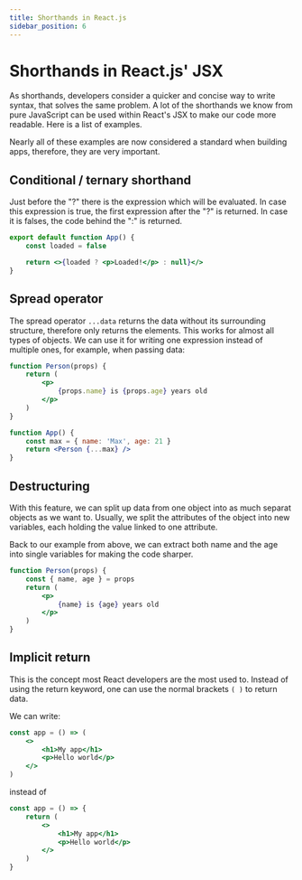 ```yaml
---
title: Shorthands in React.js
sidebar_position: 6
---
```


# Shorthands in React.js' JSX

As shorthands, developers consider a quicker and concise way to write syntax, that solves the same problem.
A lot of the shorthands we know from pure JavaScript can be used within React's JSX to make our code more readable.
Here is a list of examples.

Nearly all of these examples are now considered a standard when building apps, therefore, they are very important.

## Conditional / ternary shorthand

Just before the "?" there is the expression which will be evaluated.
In case this expression is true, the first expression after the "?" is returned.
In case it is falses, the code behind the ":" is returned.

```jsx
export default function App() {
	const loaded = false

	return <>{loaded ? <p>Loaded!</p> : null}</>
}
```

## Spread operator

The spread operator <code>...data</code> returns the data without its surrounding structure, therefore only returns the elements.
This works for almost all types of objects. We can use it for writing one expression instead of multiple ones, for example, when passing data:

```jsx
function Person(props) {
	return (
		<p>
			{props.name} is {props.age} years old
		</p>
	)
}

function App() {
	const max = { name: 'Max', age: 21 }
	return <Person {...max} />
}
```

## Destructuring

With this feature, we can split up data from one object into as much separat objects as we want to.
Usually, we split the attributes of the object into new variables, each holding the value linked to one attribute.

Back to our example from above, we can extract both name and the age into single variables for making the code sharper.

```jsx
function Person(props) {
	const { name, age } = props
	return (
		<p>
			{name} is {age} years old
		</p>
	)
}
```

## Implicit return

This is the concept most React developers are the most used to.
Instead of using the return keyword, one can use the normal brackets <code>( )</code> to return data.

We can write:

```jsx
const app = () => (
	<>
		<h1>My app</h1>
		<p>Hello world</p>
	</>
)
```

instead of

```jsx
const app = () => {
	return (
		<>
			<h1>My app</h1>
			<p>Hello world</p>
		</>
	)
}
```
